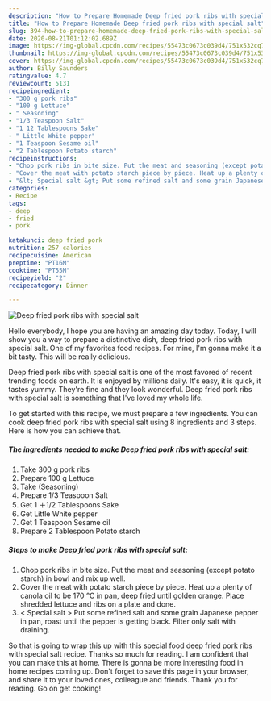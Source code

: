 ```yaml
---
description: "How to Prepare Homemade Deep fried pork ribs with special salt"
title: "How to Prepare Homemade Deep fried pork ribs with special salt"
slug: 394-how-to-prepare-homemade-deep-fried-pork-ribs-with-special-salt
date: 2020-08-21T01:12:02.689Z
image: https://img-global.cpcdn.com/recipes/55473c0673c039d4/751x532cq70/deep-fried-pork-ribs-with-special-salt-recipe-main-photo.jpg
thumbnail: https://img-global.cpcdn.com/recipes/55473c0673c039d4/751x532cq70/deep-fried-pork-ribs-with-special-salt-recipe-main-photo.jpg
cover: https://img-global.cpcdn.com/recipes/55473c0673c039d4/751x532cq70/deep-fried-pork-ribs-with-special-salt-recipe-main-photo.jpg
author: Billy Saunders
ratingvalue: 4.7
reviewcount: 5131
recipeingredient:
- "300 g pork ribs"
- "100 g Lettuce"
- " Seasoning"
- "1/3 Teaspoon Salt"
- "1 12 Tablespoons Sake"
- " Little White pepper"
- "1 Teaspoon Sesame oil"
- "2 Tablespoon Potato starch"
recipeinstructions:
- "Chop pork ribs in bite size. Put the meat and seasoning (except potato starch) in bowl and mix up well."
- "Cover the meat with potato starch piece by piece. Heat up a plenty of canola oil to be 170 ℃ in pan, deep fried until golden orange. Place shredded lettuce and ribs on a plate and done."
- "&lt; Special salt &gt; Put some refined salt and some grain Japanese pepper in pan, roast until the pepper is getting black. Filter only salt with draining."
categories:
- Recipe
tags:
- deep
- fried
- pork

katakunci: deep fried pork 
nutrition: 257 calories
recipecuisine: American
preptime: "PT16M"
cooktime: "PT55M"
recipeyield: "2"
recipecategory: Dinner

---
```



![Deep fried pork ribs with special salt](https://img-global.cpcdn.com/recipes/55473c0673c039d4/751x532cq70/deep-fried-pork-ribs-with-special-salt-recipe-main-photo.jpg)

Hello everybody, I hope you are having an amazing day today. Today, I will show you a way to prepare a distinctive dish, deep fried pork ribs with special salt. One of my favorites food recipes. For mine, I'm gonna make it a bit tasty. This will be really delicious.



Deep fried pork ribs with special salt is one of the most favored of recent trending foods on earth. It is enjoyed by millions daily. It's easy, it is quick, it tastes yummy. They're fine and they look wonderful. Deep fried pork ribs with special salt is something that I've loved my whole life.


To get started with this recipe, we must prepare a few ingredients. You can cook deep fried pork ribs with special salt using 8 ingredients and 3 steps. Here is how you can achieve that.

<!--inarticleads1-->

##### The ingredients needed to make Deep fried pork ribs with special salt:

1. Take 300 g pork ribs
1. Prepare 100 g Lettuce
1. Take  (Seasoning)
1. Prepare 1/3 Teaspoon Salt
1. Get 1 ＋1/2 Tablespoons Sake
1. Get  Little White pepper
1. Get 1 Teaspoon Sesame oil
1. Prepare 2 Tablespoon Potato starch




<!--inarticleads2-->

##### Steps to make Deep fried pork ribs with special salt:

1. Chop pork ribs in bite size. Put the meat and seasoning (except potato starch) in bowl and mix up well.
1. Cover the meat with potato starch piece by piece. Heat up a plenty of canola oil to be 170 ℃ in pan, deep fried until golden orange. Place shredded lettuce and ribs on a plate and done.
1. &lt; Special salt &gt; Put some refined salt and some grain Japanese pepper in pan, roast until the pepper is getting black. Filter only salt with draining.




So that is going to wrap this up with this special food deep fried pork ribs with special salt recipe. Thanks so much for reading. I am confident that you can make this at home. There is gonna be more interesting food in home recipes coming up. Don't forget to save this page in your browser, and share it to your loved ones, colleague and friends. Thank you for reading. Go on get cooking!
